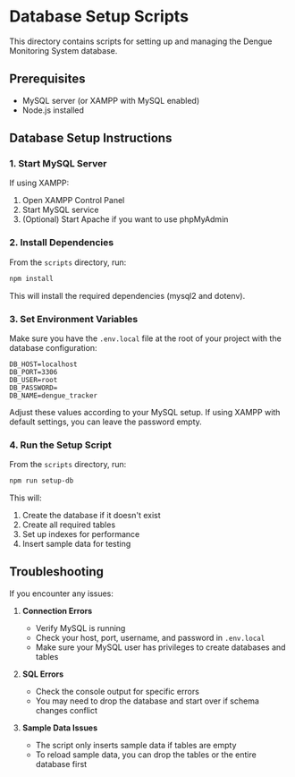 # Database Setup Scripts

This directory contains scripts for setting up and managing the Dengue Monitoring System database.

## Prerequisites

- MySQL server (or XAMPP with MySQL enabled)
- Node.js installed

## Database Setup Instructions

### 1. Start MySQL Server

If using XAMPP:
1. Open XAMPP Control Panel
2. Start MySQL service
3. (Optional) Start Apache if you want to use phpMyAdmin

### 2. Install Dependencies

From the `scripts` directory, run:

```bash
npm install
```

This will install the required dependencies (mysql2 and dotenv).

### 3. Set Environment Variables

Make sure you have the `.env.local` file at the root of your project with the database configuration:

```
DB_HOST=localhost
DB_PORT=3306
DB_USER=root
DB_PASSWORD=
DB_NAME=dengue_tracker
```

Adjust these values according to your MySQL setup. If using XAMPP with default settings, you can leave the password empty.

### 4. Run the Setup Script

From the `scripts` directory, run:

```bash
npm run setup-db
```

This will:
1. Create the database if it doesn't exist
2. Create all required tables
3. Set up indexes for performance
4. Insert sample data for testing

## Troubleshooting

If you encounter any issues:

1. **Connection Errors**
   - Verify MySQL is running
   - Check your host, port, username, and password in `.env.local`
   - Make sure your MySQL user has privileges to create databases and tables

2. **SQL Errors**
   - Check the console output for specific errors
   - You may need to drop the database and start over if schema changes conflict

3. **Sample Data Issues**
   - The script only inserts sample data if tables are empty
   - To reload sample data, you can drop the tables or the entire database first 